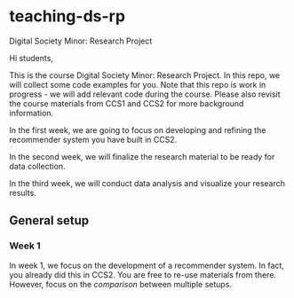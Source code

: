 # teaching-ds-rp
Digital Society Minor: Research Project

Hi students,

This is the course Digital Society Minor: Research Project. In this repo, we will collect some code examples for you. Note that this repo is work in progress - we will add relevant code during the course. Please also revisit the course materials from CCS1 and CCS2 for more background information.

In the first week, we are going to focus on developing and refining the 
recommender system you have built in CCS2.

In the second week, we will finalize the research material to be ready for 
data collection. 

In the third week, we will conduct data analysis and visualize your 
research results.


## General setup

### Week 1
In week 1, we focus on the development of a recommender system. In fact, you already did this in CCS2. You are free to re-use materials from there. However, focus on the *comparison* between multiple setups.
